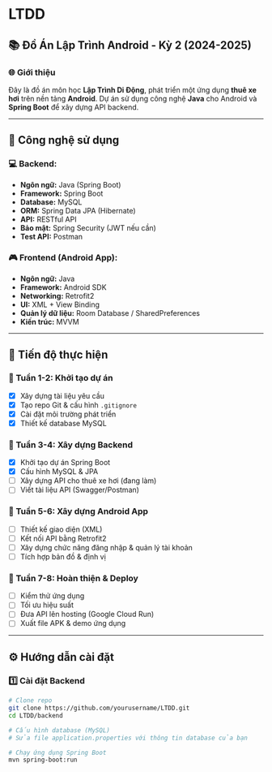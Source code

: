 # LTDD

## 📚 Đồ Án Lập Trình Android - Kỳ 2 (2024-2025)

### 🌐 Giới thiệu
Đây là đồ án môn học **Lập Trình Di Động**, phát triển một ứng dụng **thuê xe hơi** trên nền tảng **Android**. Dự án sử dụng công nghệ **Java** cho Android và **Spring Boot** để xây dựng API backend.

---

## 🔧 Công nghệ sử dụng
### 💻 Backend:
- **Ngôn ngữ:** Java (Spring Boot)
- **Framework:** Spring Boot
- **Database:** MySQL
- **ORM:** Spring Data JPA (Hibernate)
- **API:** RESTful API
- **Bảo mật:** Spring Security (JWT nếu cần)
- **Test API:** Postman

### 🎮 Frontend (Android App):
- **Ngôn ngữ:** Java
- **Framework:** Android SDK
- **Networking:** Retrofit2
- **UI:** XML + View Binding
- **Quản lý dữ liệu:** Room Database / SharedPreferences
- **Kiến trúc:** MVVM

---

## 📝 Tiến độ thực hiện
### 📅 Tuần 1-2: Khởi tạo dự án
- [x] Xây dựng tài liệu yêu cầu
- [x] Tạo repo Git & cấu hình `.gitignore`
- [x] Cài đặt môi trường phát triển
- [x] Thiết kế database MySQL

### 📅 Tuần 3-4: Xây dựng Backend
- [x] Khởi tạo dự án Spring Boot
- [x] Cấu hình MySQL & JPA
- [ ] Xây dựng API cho thuê xe hơi (đang làm)
- [ ] Viết tài liệu API (Swagger/Postman)

### 📅 Tuần 5-6: Xây dựng Android App
- [ ] Thiết kế giao diện (XML)
- [ ] Kết nối API bằng Retrofit2
- [ ] Xây dựng chức năng đăng nhập & quản lý tài khoản
- [ ] Tích hợp bản đồ & định vị

### 📅 Tuần 7-8: Hoàn thiện & Deploy
- [ ] Kiểm thử ứng dụng
- [ ] Tối ưu hiệu suất
- [ ] Đưa API lên hosting (Google Cloud Run)
- [ ] Xuất file APK & demo ứng dụng

---

## ⚙️ Hướng dẫn cài đặt
### 1️⃣ Cài đặt Backend
```bash
# Clone repo
git clone https://github.com/yourusername/LTDD.git
cd LTDD/backend

# Cấu hình database (MySQL)
# Sửa file application.properties với thông tin database của bạn

# Chạy ứng dụng Spring Boot
mvn spring-boot:run
